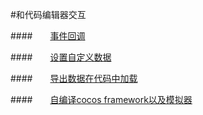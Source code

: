 #和代码编辑器交互


####&emsp;&emsp;[事件回调](../CallBack/zh.md)

####&emsp;&emsp;[设置自定义数据](../UserData/zh.md)

####&emsp;&emsp;[导出数据在代码中加载](../LoadExportData/zh.md) 

####&emsp;&emsp;[自编译cocos framework以及模拟器](../CustomizeFramework/zh.md) 


